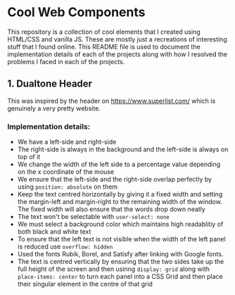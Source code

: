 # Cool Web Components

This repository is a collection of cool elements that I created using HTML/CSS and vanilla JS. These are mostly just a recreations of interesting stuff that I found online. This README file is used to document the implementation details of each of the projects along with how I resolved the problems I faced in each of the projects.

## 1. Dualtone Header

This was inspired by the header on https://www.superlist.com/ which is genuinely a very pretty website.

### Implementation details:
- We have a left-side and right-side
- The right-side is always in the background and the left-side is always on top of it
- We change the width of the left side to a percentage value depending on the x coordinate of the mouse
- We ensure that the left-side and the right-side overlap perfectly by using `position: absolute` on them
- Keep the text centred horizontally by giving it a fixed width and setting the margin-left and margin-right to the remaining width of the window. The fixed width will also ensure that the words drop down neatly
- The text won't be selectable with `user-select: none`
- We must select a background color which maintains high readablitiy of both black and white text
- To ensure that the left text is not visible when the width of the left panel is reduced use `overflow: hidden`
- Used the fonts Rubik, Borel, and Satisfy after linking with Google fonts.
- The text is centred vertically by ensuring that the two sides take up the full height of the screen and then usinng `display: grid` along with `place-items: center` to turn each panel into a CSS Grid and then place their singular element in the centre of that grid
